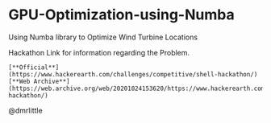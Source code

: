 # GPU-Optimization-using-Numba
Using Numba library to Optimize Wind Turbine Locations

Hackathon Link for information regarding the Problem.

    [**Official**](https://www.hackerearth.com/challenges/competitive/shell-hackathon/)
    [**Web Archive**](https://web.archive.org/web/20201024153620/https://www.hackerearth.com/challenges/competitive/shell-hackathon/)

@dmrlittle

